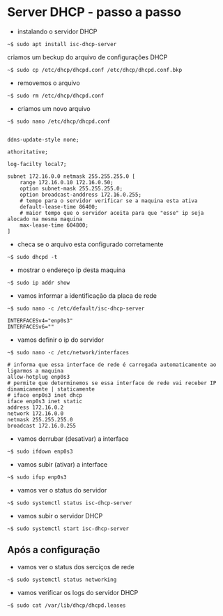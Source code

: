 # Server DHCP - passo a passo

- instalando o servidor DHCP

`~$ sudo apt install isc-dhcp-server`

criamos um beckup do arquivo de configurações DHCP

`~$ sudo cp /etc/dhcp/dhcpd.conf /etc/dhcp/dhcpd.conf.bkp`

- removemos o arquivo

`~$ sudo rm /etc/dhcp/dhcpd.conf`

- criamos um novo arquivo

`~$ sudo nano /etc/dhcp/dhcpd.conf`

```nano

ddns-update-style none;

athoritative;

log-facilty local7;

subnet 172.16.0.0 netmask 255.255.255.0 [
    range 172.16.0.10 172.16.0.50;
    option subnet-mask 255.255.255.0;
    option broadcast-anddress 172.16.0.255;
    # tempo para o servidor verificar se a maquina esta ativa
    default-lease-time 86400;
    # maior tempo que o servidor aceita para que "esse" ip seja alocado na mesma maquina
    max-lease-time 604800;
]
```

- checa se o arquivo esta configurado corretamente

`~$ sudo dhcpd -t`

- mostrar o endereço ip desta maquina

`~$ sudo ip addr show`

- vamos informar a identificação da placa de rede

`~$ sudo nano -c /etc/default/isc-dhcp-server`

```nano
INTERFACESv4="enp0s3"
INTERFACESv6=""
```

- vamos definir o ip do servidor

`~$ sudo nano -c /etc/network/interfaces`

```nano
# informa que essa interface de rede é carregada automaticamente ao ligarmos a maquina
allow-hotplug enp0s3
# permite que determinemos se essa interface de rede vai receber IP dinamicamente | staticamente
# iface enp0s3 inet dhcp
iface enp0s3 inet static
address 172.16.0.2
network 172.16.0.0
netmask 255.255.255.0
broadcast 172.16.0.255
```

- vamos derrubar (desativar) a interface

`~$ sudo ifdown enp0s3`

- vamos subir (ativar) a interface

`~$ sudo ifup enp0s3`

- vamos ver o status do servidor

`~$ sudo systemctl status isc-dhcp-server`

- vamos subir o servidor DHCP

`~$ sudo systemctl start isc-dhcp-server`

## Após a configuração

- vamos ver o status dos serciços de rede

`~$ sudo systemctl status networking`

- vamos verificar os logs do servidor DHCP

`~$ sudo cat /var/lib/dhcp/dhcpd.leases`
